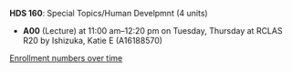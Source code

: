 **HDS 160**: Special Topics/Human Develpmnt (4 units)

- **A00** (Lecture) at 11:00 am–12:20 pm on Tuesday, Thursday at RCLAS R20 by Ishizuka, Katie E (A16188570)

[Enrollment numbers over time](./HDS160.tsv)
